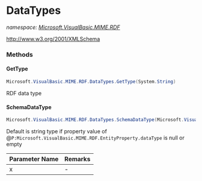 ﻿# DataTypes
_namespace: <a href="#" onClick="load('/docs/Microsoft.VisualBasic.MIME.RDF/index.md')">Microsoft.VisualBasic.MIME.RDF</a>_

http://www.w3.org/2001/XMLSchema



### Methods

#### GetType
```csharp
Microsoft.VisualBasic.MIME.RDF.DataTypes.GetType(System.String)
```
RDF data type

#### SchemaDataType
```csharp
Microsoft.VisualBasic.MIME.RDF.DataTypes.SchemaDataType(Microsoft.VisualBasic.MIME.RDF.EntityProperty)
```
Default is string type if property value of @``P:Microsoft.VisualBasic.MIME.RDF.EntityProperty.dataType`` is null or empty

|Parameter Name|Remarks|
|--------------|-------|
|x|-|



